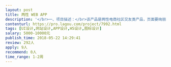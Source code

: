 ```yaml
---                
layout: post       
title: 两性 WEB APP           
description: '</br>一、项目描述：</br>该产品是两性电商社区交友类产品，页面要绚丽一些的效果，主要风格还是以扁平、简洁为主。</br></br>二、主要功能点：</br>商品购买/用户体系/积分体系/等级体系/文章浏览/陌生人社交/</br></br>三、可参考产品：</br>主要参考扁平的风格效果；</br>主要参考卡片的风格效果；</br></br>四、人员要求：</br>1、有设计过社区类产品的经验；</br>2、对交互和一些特效设计有了解；</br>3、良好的沟通能力和契约精神。</br>'     
contenturl: https://pro.lagou.com/project/7992.html      
tags: [UI设计,网站设计,APP设计,H5设计,图标设计]            
salary: 5000-10000元          
publish_time: 2018-05-22 14:29:41         
review: 292人                   
apply: 9人                   
recommend: 0人                   
time_range: 1-2周              
---                 
```

